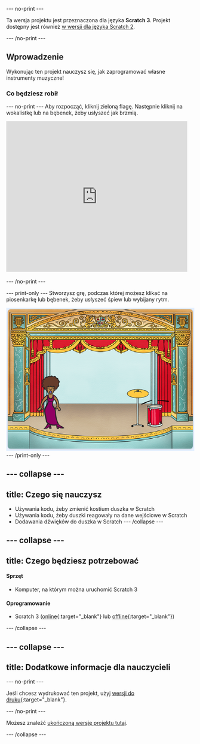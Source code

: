 \--- no-print \---

Ta wersja projektu jest przeznaczona dla języka **Scratch 3**. Projekt dostępny jest również [w wersji dla języka Scratch 2](https://projects.raspberrypi.org/en/projects/rock-band-scratch2).

\--- /no-print \---

## Wprowadzenie

Wykonując ten projekt nauczysz się, jak zaprogramować własne instrumenty muzyczne!

### Co będziesz robił

\--- no-print \--- Aby rozpocząć, kliknij zieloną flagę. Następnie kliknij na wokalistkę lub na bębenek, żeby usłyszeć jak brzmią.

<div class="scratch-preview">
  <iframe allowtransparency="true" width="485" height="402" src="https://scratch.mit.edu/projects/embed/276872220/?autostart=false" frameborder="0" scrolling="no"></iframe>
</div>

\--- /no-print \---

\--- print-only \--- Stworzysz grę, podczas której możesz klikać na piosenkarkę lub bębenek, żeby usłyszeć śpiew lub wybijany rytm.

![zrzut ekranu z gry](images/demo.png) \--- /print-only \---

## \--- collapse \---

## title: Czego się nauczysz

+ Używania kodu, żeby zmienić kostium duszka w Scratch
+ Używania kodu, żeby duszki reagowały na dane wejściowe w Scratch
+ Dodawania dźwięków do duszka w Scratch \--- /collapse \---

## \--- collapse \---

## title: Czego będziesz potrzebować

#### Sprzęt

+ Komputer, na którym można uruchomić Scratch 3

#### Oprogramowanie

+ Scratch 3 ([online](http://rpf.io/scratchon){:target="_blank"} lub [offline](http://rpf.io/scratchoff){:target="_blank"})

\--- /collapse \---

## \--- collapse \---

## title: Dodatkowe informacje dla nauczycieli

\--- no-print \---

Jeśli chcesz wydrukować ten projekt, użyj [wersji do druku](https://projects.raspberrypi.org/en/projects/rock-band/print){:target="_blank"}.

\--- /no-print \---

Możesz znaleźć [ukończoną wersję projektu tutaj](http://rpf.io/p/en/rock-band-get).

\--- /collapse \---